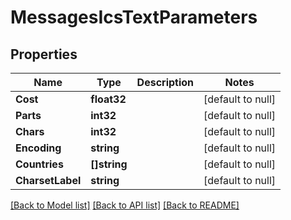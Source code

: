 # MessagesIcsTextParameters

## Properties
Name | Type | Description | Notes
------------ | ------------- | ------------- | -------------
**Cost** | **float32** |  | [default to null]
**Parts** | **int32** |  | [default to null]
**Chars** | **int32** |  | [default to null]
**Encoding** | **string** |  | [default to null]
**Countries** | **[]string** |  | [default to null]
**CharsetLabel** | **string** |  | [default to null]

[[Back to Model list]](../README.md#documentation-for-models) [[Back to API list]](../README.md#documentation-for-api-endpoints) [[Back to README]](../README.md)


